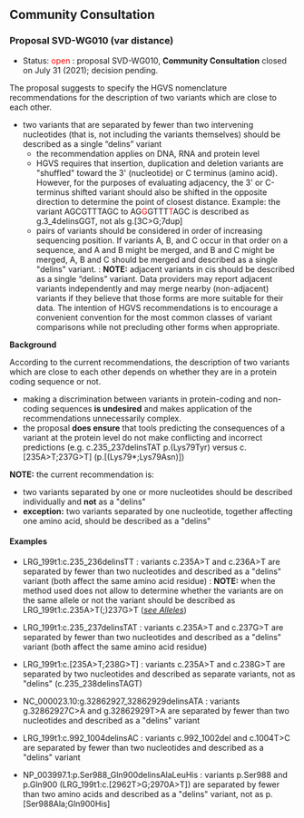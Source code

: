 ## Community Consultation

### Proposal SVD-WG010 (var distance)

*	Status: <font color="red">open</font>
	:	proposal SVD-WG010, **Community Consultation** closed on July 31 (2021); decision pending. 

The proposal suggests to specify the HGVS nomenclature recommendations for the description of two variants which are close to each other.

*	two variants that are separated by fewer than two intervening nucleotides (that is, not including the variants themselves) should be described as a single “delins” variant
	*	the recommendation applies on DNA, RNA and protein level
	*	HGVS requires that insertion, duplication and deletion variants are "shuffled" toward the 3' (nucleotide) or C terminus (amino acid). However, for the purposes of evaluating adjacency, the 3' or C-terminus shifted variant should also be shifted in the opposite direction to determine the point of closest distance. Example: the variant AGCGTTTAGC to AG<font color="red">G</font>GTTT<font color="red">T</font>AGC is described as g.3_4delinsGGT, not als g.[3C>G;7dup]
	*	pairs of variants should be considered in order of increasing sequencing position. If variants A, B, and C occur in that order on a sequence, and A and B might be merged, and B and C might be merged, A, B and C should be merged and described as a single "delins" variant.
:	**NOTE:** adjacent variants in cis should be described as a single “delins” variant. Data providers may report adjacent variants independently and may merge nearby (non-adjacent) variants if they believe that those forms are more suitable for their data. The intention of HGVS recommendations is to encourage a convenient convention for the most common classes of variant comparisons while not precluding other forms when appropriate.

**Background**

According to the current recommendations, the description of two variants which are close to each other depends on whether they are in a protein coding sequence or not.
*	making a discrimination between variants in protein-coding and non-coding sequences **is undesired** and makes application of the recommendations unnecessarily complex.
*	the proposal **does ensure** that tools predicting the consequences of a variant at the protein level do not make conflicting and incorrect predictions (e.g. c.235_237delinsTAT p.(Lys79Tyr) versus c.[235A>T;237G>T] (p.[(Lys79*;Lys79Asn)])

**NOTE:** the current recommendation is:
*	two variants separated by one or more nucleotides should be described individually and **not** as a "delins"
*	**exception:** two variants separated by one nucleotide, together affecting one amino acid, should be described as a "delins"

#### Examples

*	LRG_199t1:c.235_236delinsTT 
	:	variants c.235A>T and c.236A>T are separated by fewer than two nucleotides and described as a "delins" variant (both affect the same amino acid residue)
	:	**NOTE:**	when the method used does not allow to determine whether the variants are on the same allele or not the variant should be described as LRG_199t1:c.235A>T(;)237G>T ([_see Alleles_](/recommendations/DNA/variant/alleles/))
*	LRG_199t1:c.235_237delinsTAT 
	:	variants c.235A>T and c.237G>T are separated by fewer than two nucleotides and described as a "delins" variant (both affect the same amino acid residue)
*	LRG_199t1:c.[235A>T;238G>T]
	:	variants c.235A>T and c.238G>T are separated by two nucleotides and described as separate variants, not as "delins" (c.235_238delinsTAGT)
*	NC_000023.10:g.32862927_32862929delinsATA 
	:	variants g.32862927C>A and g.32862929T>A are separated by fewer than two nucleotides and described as a "delins" variant
*	LRG_199t1:c.992_1004delinsAC 
	:	variants c.992_1002del and c.1004T>C are separated by fewer than two nucleotides and described as a "delins" variant
	
*	NP_003997.1:p.Ser988_Gln900delinsAlaLeuHis
	:	variants p.Ser988 and p.Gln900 (LRG_199t1:c.[2962T>G;2970A>T]) are separated by fewer than two amino acids and described as a "delins" variant, not as p.[Ser988Ala;Gln900His]
